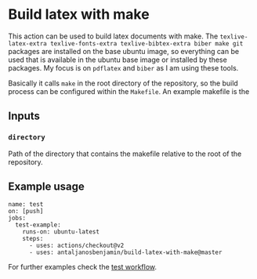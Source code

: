 # Build latex with make
This action can be used to build latex documents with make. The `texlive-latex-extra texlive-fonts-extra texlive-bibtex-extra biber make git` packages are installed on the base ubuntu image, so everything can be used that is available in the ubuntu base image or installed by these packages. My focus is on `pdflatex` and `biber` as I am using these tools.

Basically it calls `make` in the root directory of the repository, so the build process can be configured within the `Makefile`. An example makefile is the 

## Inputs

### `directory`
Path of the directory that contains the makefile relative to the root of the repository.

## Example usage


```
name: test
on: [push]
jobs:
  test-example:
    runs-on: ubuntu-latest
    steps:
      - uses: actions/checkout@v2
      - uses: antaljanosbenjamin/build-latex-with-make@master
```

For further examples check the [test workflow](.github/workflows/test.yaml).